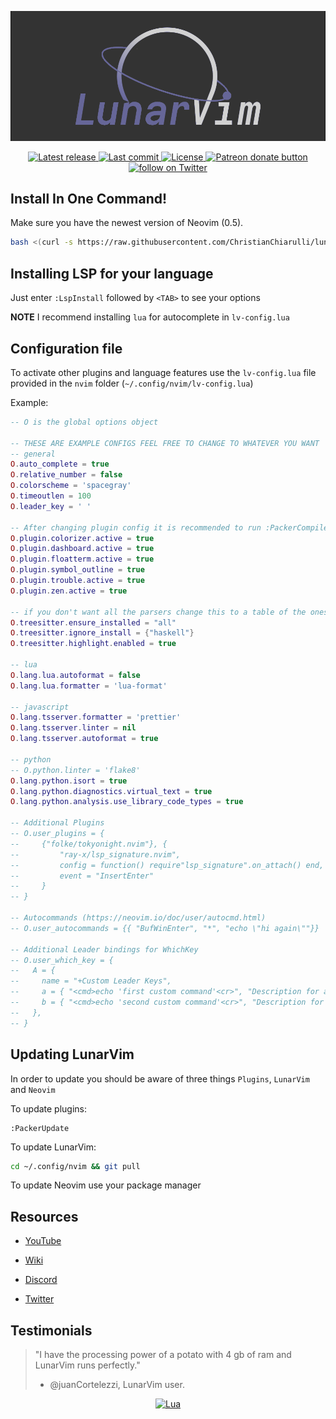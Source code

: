 ![LunarVim Demo](./utils/media/lunarvim_logo_dark.png)

<div align="center"><p>
    <a href="https://github.com/ChristianChiarulli/LunarVim/releases/latest">
      <img alt="Latest release" src="https://img.shields.io/github/v/release/ChristianChiarulli/LunarVim" />
    </a>
    <a href="https://github.com/ChristianChiarulli/LunarVim/pulse">
      <img alt="Last commit" src="https://img.shields.io/github/last-commit/ChristianChiarulli/LunarVim"/>
    </a>
    <a href="https://github.com/ChristianChiarulli/LunarVim/blob/main/LICENSE">
      <img src="https://img.shields.io/github/license/siduck76/NvChad?style=flat-square&logo=GNU&label=License" alt="License"
    />
    <a href="https://patreon.com/chrisatmachine" title="Donate to this project using Patreon">
      <img src="https://img.shields.io/badge/patreon-donate-yellow.svg" alt="Patreon donate button" />
    </a>
    <a href="https://twitter.com/intent/follow?screen_name=chrisatmachine">
      <img src="https://img.shields.io/twitter/follow/chrisatmachine?style=social&logo=twitter" alt="follow on Twitter">
    </a>
</p>	

</div>

## Install In One Command!

Make sure you have the newest version of Neovim (0.5).

``` bash
bash <(curl -s https://raw.githubusercontent.com/ChristianChiarulli/lunarvim/master/utils/installer/install.sh)
```

## Installing LSP for your language

Just enter `:LspInstall` followed by `<TAB>` to see your options

**NOTE** I recommend installing `lua` for autocomplete in `lv-config.lua`

## Configuration file

To activate other plugins and language features use the `lv-config.lua` file provided in the `nvim` folder (`~/.config/nvim/lv-config.lua`)

Example:

```lua
-- O is the global options object

-- THESE ARE EXAMPLE CONFIGS FEEL FREE TO CHANGE TO WHATEVER YOU WANT
-- general
O.auto_complete = true
O.relative_number = false
O.colorscheme = 'spacegray'
O.timeoutlen = 100
O.leader_key = ' '

-- After changing plugin config it is recommended to run :PackerCompile
O.plugin.colorizer.active = true
O.plugin.dashboard.active = true
O.plugin.floatterm.active = true
O.plugin.symbol_outline = true
O.plugin.trouble.active = true
O.plugin.zen.active = true

-- if you don't want all the parsers change this to a table of the ones you want
O.treesitter.ensure_installed = "all"
O.treesitter.ignore_install = {"haskell"}
O.treesitter.highlight.enabled = true

-- lua
O.lang.lua.autoformat = false
O.lang.lua.formatter = 'lua-format'

-- javascript
O.lang.tsserver.formatter = 'prettier'
O.lang.tsserver.linter = nil
O.lang.tsserver.autoformat = true

-- python
-- O.python.linter = 'flake8'
O.lang.python.isort = true
O.lang.python.diagnostics.virtual_text = true
O.lang.python.analysis.use_library_code_types = true

-- Additional Plugins
-- O.user_plugins = {
--     {"folke/tokyonight.nvim"}, {
--         "ray-x/lsp_signature.nvim",
--         config = function() require"lsp_signature".on_attach() end,
--         event = "InsertEnter"
--     } 
-- }

-- Autocommands (https://neovim.io/doc/user/autocmd.html)
-- O.user_autocommands = {{ "BufWinEnter", "*", "echo \"hi again\""}}

-- Additional Leader bindings for WhichKey
-- O.user_which_key = {
--   A = {
--     name = "+Custom Leader Keys",
--     a = { "<cmd>echo 'first custom command'<cr>", "Description for a" },
--     b = { "<cmd>echo 'second custom command'<cr>", "Description for b" },
--   },
-- }
```

## Updating LunarVim

In order to update you should be aware of three things `Plugins`, `LunarVim` and `Neovim`

To update plugins:

```
:PackerUpdate
```

To update LunarVim:

```bash
cd ~/.config/nvim && git pull
```

To update Neovim use your package manager

## Resources

- [YouTube](https://www.youtube.com/channel/UCS97tchJDq17Qms3cux8wcA)

- [Wiki](https://github.com/ChristianChiarulli/LunarVim/wiki)

- [Discord](https://discord.gg/Xb9B4Ny)

- [Twitter](https://twitter.com/chrisatmachine)

## Testimonials

> "I have the processing power of a potato with 4 gb of ram and LunarVim runs perfectly."
> - @juanCortelezzi, LunarVim user.

<div align="center">
	
[![Lua](https://img.shields.io/badge/Made%20with%20Lua-blue.svg?style=for-the-badge&logo=lua)]()
	
</div>
